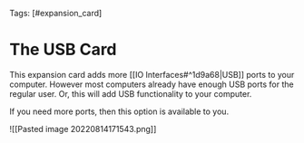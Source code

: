 Tags: [#expansion_card]

# The USB Card

This expansion card adds more [[IO Interfaces#^1d9a68|USB]] ports to your computer. However most computers already have enough USB ports for the regular user. Or, this will add USB functionality to your computer.

If you need more ports, then this option is available to you.

![[Pasted image 20220814171543.png]]
